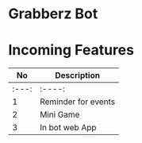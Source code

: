 Grabberz Bot
============

Incoming Features
=================
|     No      |     Description     |
| ----------- | ------------------- |
|    :---:    |        :----:       |
| 1           | Reminder for events |
| 2           | Mini Game           |
| 3           | In bot web App      |